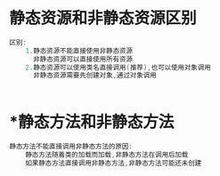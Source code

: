 # 静态资源和非静态资源区别

```java
区别:
    1.静态资源不能直接使用非静态资源
      非静态资源可以直接使用所有资源
    2.静态资源可以使用类名直接调用(推荐),也可以使用对象调用
      非静态资源需要先创建对象,通过对象调用
  
```

# *静态方法和非静态方法

```java
静态方法不能直接调用非静态方法的原因:
	静态方法随着类的加载而加载,非静态方法在调用后加载
	如果静态方法直接调用非静态方法,非静态方法可能还未创建
```

